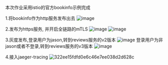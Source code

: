 本次作业采用istio的官方bookinfo示例完成

1.将bookinfo作为http服务发布出去
![image](https://github.com/lce0105/lccncamp/assets/163086376/e3273fd0-a5b6-4b17-82f9-47b56c51dc00)

2.发布为https服务, 并开启全链路的mTLS
![image](https://github.com/lce0105/lccncamp/assets/163086376/ecd537f7-7179-49d3-b510-a568d761ac95)
![image](https://github.com/lce0105/lccncamp/assets/163086376/0638917a-acd5-4424-9807-b3b94fce18aa)

3.灰度发布,登录用户为jason,转到reviews服务的v2版本
![image](https://github.com/lce0105/lccncamp/assets/163086376/6a68ea3f-4aaa-4ec0-932f-c85bb3951f2c)
登录用户为非jason或者不登录,转到reviews服务的v3版本
![image](https://github.com/lce0105/lccncamp/assets/163086376/3e63f0bd-018a-46f1-8ffe-12aee9e30f63)

4.接入jaeger-tracing
![322ee15fdfd0e6c46e7ee038d2d628c](https://github.com/lce0105/lccncamp/assets/163086376/497c34da-8e69-4078-a27f-5554ed314cc1)




